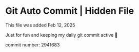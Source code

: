# Git Auto Commit | Hidden File

This file was added Feb 12, 2025

Just for fun and keeping my daily git commit active 🤪

commit number: 2941683

